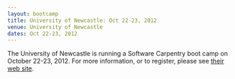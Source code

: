 ```yaml
---
layout: bootcamp
title: University of Newcastle: Oct 22-23, 2012
venue: University of Newcastle
dates: Oct 22-23, 2012
---
```

The University of Newcastle is running a Software Carpentry boot camp on
October 22-23, 2012. For more information, or to register, please see [their
web site](http://digitalinstitute.ncl.ac.uk/software_carpentry).
